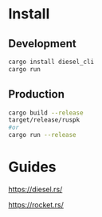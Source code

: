 # Install

## Development

```sh
cargo install diesel_cli
cargo run
```

## Production

```sh
cargo build --release
target/release/ruspk
#or 
cargo run --release
```

# Guides

https://diesel.rs/

https://rocket.rs/
